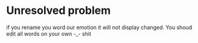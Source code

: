 ﻿# Unresolved problem
 if you rename you word our emotion it will not display changed. You shoud edit all words on your own -_- shit
